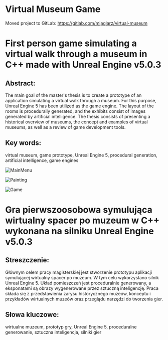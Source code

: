 Virtual Museum Game
====================
Moved project to GitLab:
https://gitlab.com/mjaglarz/virtual-museum
# First person game simulating a virtual walk through a museum in C++ made with Unreal Engine v5.0.3

## Abstract:

The main goal of the master's thesis is to create a prototype of an application simulating a virtual walk through a museum. For this purpose, Unreal Engine 5 has been utilized as the game engine. The layout of the rooms is procedurally generated, and the exhibits consist of images generated by artificial intelligence. The thesis consists of presenting a historical overview of museums, the concept and examples of virtual museums, as well as a review of game development tools.

## Key words:

virtual museum, game prototype, Unreal Engine 5, procedural generation, artificial intelligence, game engines

![MainMenu](https://github.com/user-attachments/assets/9b71ed56-86f8-4f2b-819f-fd34e167c1bc)

![Painting](https://github.com/user-attachments/assets/c03b4d5f-9338-43a4-b958-9cb74e451567)

![Game](https://github.com/user-attachments/assets/df31add6-7782-4375-8bbc-eb886dd64c4c)

#

# Gra pierwszoosobowa symulująca wirtualny spacer po muzeum w C++ wykonana na silniku Unreal Engine v5.0.3

## Streszczenie:

Głównym celem pracy magisterskiej jest stworzenie prototypu aplikacji symulującej wirtualny spacer po muzeum. W tym celu wykorzystano silnik Unreal Engine 5. Układ pomieszczeń jest proceduralnie generowany, a eksponatami są obrazy wygenerowane przez sztuczną inteligencję. Praca składa się z przedstawienia zarysu historycznego muzeów, konceptu i przykładów wirtualnych muzeów oraz przeglądu narzędzi do tworzenia gier.

## Słowa kluczowe:

wirtualne muzeum, prototyp gry, Unreal Engine 5, proceduralne generowanie, sztuczna inteligencja, silniki gier

